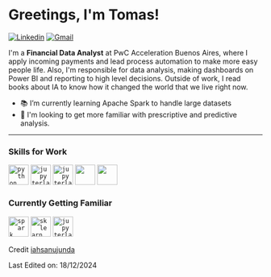 <!-- Greeting -->
# Greetings, I'm Tomas!

[![Linkedin](https://img.shields.io/badge/-tomascabreraroman-blue?style=flat&logo=Linkedin&logoColor=white)](https://www.linkedin.com/in/tomascabreraroman/)
[![Gmail](https://img.shields.io/badge/-tomascabrera739@gmail.com-c14438?style=flat&logo=Gmail&logoColor=white)](mailto:tomascabrera739@gmail.com)

<!--Introduction -->
I'm a **Financial Data Analyst** at PwC Acceleration Buenos Aires, where I apply incoming payments and lead process automation to make more easy people life.
Also, I'm responsible for data analysis, making dashboards on Power BI and reporting to high level decisions.
Outside of work, I read books about IA to know how it changed the world that we live right now.

- 📚 I’m currently learning Apache Spark to handle large datasets
- 🌱 I'm looking to get more familiar with prescriptive and predictive analysis.
---

### Skills for Work
<code><a href="https://www.python.org/"><img height="40" src="https://img.shields.io/badge/python-3670A0?style=for-the-badge&logo=python&logoColor=ffdd54" alt="python logo" /></a></code>
<code><a href="https://code.visualstudio.com/"><img height="40" src="https://img.shields.io/badge/Visual%20Studio%20Code-0078d7.svg?style=for-the-badge&logo=visual-studio-code&logoColor=white" alt="jupyterlab logo" /></a></code>
<code><a href="https://www.sqlite.org/"><img height="40" src="https://img.shields.io/badge/sqlite-%2307405e.svg?style=for-the-badge&logo=sqlite&logoColor=white" alt="jupyterlab logo" /></a></code>
<code><a href="https://app.powerbi.com/"><img height="40" src="https://img.shields.io/badge/power_bi-F2C811?style=for-the-badge&logo=powerbi&logoColor=black" /></a></code>
<code><a href="https://www.googleadservices.com/pagead/aclk?sa=L&ai=DChcSEwiXg6Pk0LKKAxXGEkQIHfz3DF8YABAAGgJkeg&co=1&gclid=CjwKCAiAgoq7BhBxEiwAVcW0LNPDQXQ7_HoW4cIrq5dLFu7e-yiuGZz2dPUr1F2hHmPVg9tpMmRbrBoCUHEQAvD_BwE&ohost=www.google.com&cid=CAESVuD2IS7pjknH-QKVGROpJOVAR74I4rC4ae4wLT5YmTRFcKNADuDItFIAk272UqoyoGkagUbS7xGNdGlabsK7C4iViQCkJkX1zdxKib3V6w87uyZPrmlQ&sig=AOD64_0LvLpD30q6k4YMDSYmdMccyZw7kw&q&adurl&ved=2ahUKEwii85nk0LKKAxXTCbkGHQyuBOoQ0Qx6BAguEAE"><img height="40" src="https://img.shields.io/badge/Microsoft_Excel-217346?style=for-the-badge&logo=microsoft-excel&logoColor=white" /></a></code>






### Currently Getting Familiar
<code><a href="https://spark.apache.org/"><img height="40" src="https://img.shields.io/badge/Apache%20Spark-FDEE21?style=flat-square&logo=apachespark&logoColor=black" alt="spark logo" /></a></code>
<code><a href="https://scikit-learn.org/"><img height="40" src="https://img.shields.io/badge/scikit--learn-%23F7931E.svg?style=for-the-badge&logo=scikit-learn&logoColor=white" alt="sklearn logo" /></a></a></code>
<code><a href="https://jupyter.org/"><img height="40" src="https://img.shields.io/badge/jupyter-%23FA0F00.svg?style=for-the-badge&logo=jupyter&logoColor=white" alt="jupyterlab logo" /></a></code>

Credit [iahsanujunda](https://github.com/iahsanujunda)

Last Edited on: 18/12/2024
